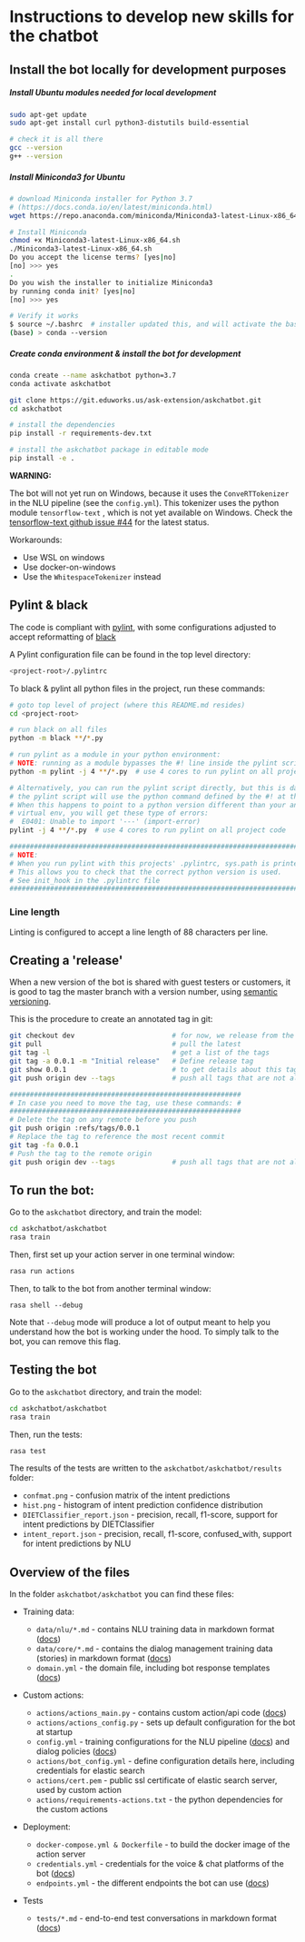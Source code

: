 # Instructions to develop new skills for the chatbot

## Install the bot locally for development purposes

##### Install Ubuntu modules needed for local development

```bash
sudo apt-get update
sudo apt-get install curl python3-distutils build-essential

# check it is all there
gcc --version
g++ --version
```

##### Install Miniconda3 for Ubuntu

```bash
# download Miniconda installer for Python 3.7
# (https://docs.conda.io/en/latest/miniconda.html)
wget https://repo.anaconda.com/miniconda/Miniconda3-latest-Linux-x86_64.sh

# Install Miniconda
chmod +x Miniconda3-latest-Linux-x86_64.sh
./Miniconda3-latest-Linux-x86_64.sh
Do you accept the license terms? [yes|no]
[no] >>> yes
.
Do you wish the installer to initialize Miniconda3
by running conda init? [yes|no]
[no] >>> yes

# Verify it works
$ source ~/.bashrc  # installer updated this, and will activate the base environment
(base) > conda --version
```

##### Create conda environment & install the bot for development

```bash
conda create --name askchatbot python=3.7
conda activate askchatbot

git clone https://git.eduworks.us/ask-extension/askchatbot.git
cd askchatbot

# install the dependencies
pip install -r requirements-dev.txt

# install the askchatbot package in editable mode
pip install -e .
```

**WARNING:** 

The bot will not yet run on Windows, because it uses the `ConveRTTokenizer` in the NLU pipeline (see the `config.yml`). This tokenizer uses the python module `tensorflow-text` , which is not yet available on Windows. Check the [tensorflow-text github issue #44](https://github.com/tensorflow/text/issues/44) for the latest status.

Workarounds:

- Use WSL on windows
- Use docker-on-windows
- Use the `WhitespaceTokenizer` instead

## Pylint & black

The code is compliant with [pylint](https://pylint.readthedocs.io/en/latest/user_guide/installation.html), with some configurations adjusted to accept reformatting of [black](https://github.com/ambv/black)

A Pylint configuration file can be found in the top level directory:

```bash
<project-root>/.pylintrc
```

To black & pylint all python files in the project, run these commands:

```bash
# goto top level of project (where this README.md resides)
cd <project-root>  

# run black on all files
python -m black **/*.py

# run pylint as a module in your python environment:
# NOTE: running as a module bypasses the #! line inside the pylint script
python -m pylint -j 4 **/*.py  # use 4 cores to run pylint on all project code

# Alternatively, you can run the pylint script directly, but this is dangerous, because
# the pylint script will use the python command defined by the #! at the top.
# When this happens to point to a python version different than your anaconda or
# virtual env, you will get these type of errors:
#  E0401: Unable to import '---' (import-error)
pylint -j 4 **/*.py  # use 4 cores to run pylint on all project code

#################################################################################
# NOTE:                                                                         #
# When you run pylint with this projects' .pylintrc, sys.path is printed.       #
# This allows you to check that the correct python version is used.             #
# See init_hook in the .pylintrc file                                           # 
#################################################################################
```

### Line length

Linting is configured to accept a line length of 88 characters per line.

## Creating a 'release'

When a new version of the bot is shared with guest testers or customers, it is good to tag the master branch with a version number, using [semantic versioning](https://semver.org/).

This is the procedure to create an annotated tag in git:

```bash
git checkout dev                        # for now, we release from the dev branch
git pull                                # pull the latest
git tag -l                              # get a list of the tags
git tag -a 0.0.1 -m "Initial release"   # Define release tag
git show 0.0.1                          # to get details about this tag
git push origin dev --tags              # push all tags that are not already there

#########################################################
# In case you need to move the tag, use these commands: #
#########################################################
# Delete the tag on any remote before you push
git push origin :refs/tags/0.0.1
# Replace the tag to reference the most recent commit
git tag -fa 0.0.1
# Push the tag to the remote origin
git push origin dev --tags              # push all tags that are not already there

```



## To run the bot:

Go to the `askchatbot` directory, and train the model:

```bash
cd askchatbot/askchatbot
rasa train
```

Then, first set up your action server in one terminal window:
```bash
rasa run actions
```

Then, to talk to the bot from another terminal window:
```
rasa shell --debug
```

Note that `--debug` mode will produce a lot of output meant to help you understand how the bot is working 
under the hood. To simply talk to the bot, you can remove this flag.



## Testing the bot

Go to the `askchatbot` directory, and train the model:

```bash
cd askchatbot/askchatbot
rasa train
```

Then, run the tests:

```bash
rasa test
```

The results of the tests are written to the `askchatbot/askchatbot/results` folder:

- `confmat.png` - confusion matrix of the intent predictions
- `hist.png` - histogram of intent prediction confidence distribution
- `DIETClassifier_report.json` - precision, recall, f1-score, support for intent predictions by DIETClassifier
- `intent_report.json` - precision, recall, f1-score, confused_with, support for intent predictions by NLU




## Overview of the files

In the folder `askchatbot/askchatbot` you can find these files:

- Training data:
  - `data/nlu/*.md` - contains NLU training data in markdown format ([docs](https://rasa.com/docs/rasa/nlu/training-data-format/#markdown-format))
  - `data/core/*.md` - contains the dialog management training data (stories) in markdown format ([docs](https://rasa.com/docs/rasa/core/stories/#format))
  - `domain.yml` - the domain file, including bot response templates ([docs](https://rasa.com/docs/rasa/core/domains/))
- Custom actions:
  - `actions/actions_main.py` - contains custom action/api code ([docs](https://rasa.com/docs/rasa/core/actions/#custom-actions))
  - `actions/actions_config.py` - sets up default configuration for the bot at startup
  - `config.yml` - training configurations for the NLU pipeline ([docs](https://rasa.com/docs/rasa/nlu/choosing-a-pipeline/)) and dialog policies ([docs](https://rasa.com/docs/rasa/core/policies/))
  - `actions/bot_config.yml` - define configuration details here, including credentials for elastic search
  - `actions/cert.pem` - public ssl certificate of elastic search server, used by custom action
  - `actions/requirements-actions.txt` - the python dependencies for the custom actions

- Deployment:
  - `docker-compose.yml & Dockerfile` - to build the docker image of the action server
  - `credentials.yml` - credentials for the voice & chat platforms of the bot ([docs](https://rasa.com/docs/rasa/user-guide/messaging-and-voice-channels/))
  - `endpoints.yml` - the different endpoints the bot can use ([docs](https://rasa.com/docs/rasa/user-guide/configuring-http-api/#endpoint-configuration))
- Tests
  - `tests/*.md` - end-to-end test conversations in markdown format ([docs](https://rasa.com/docs/rasa/user-guide/testing-your-assistant/#end-to-end-testing))

